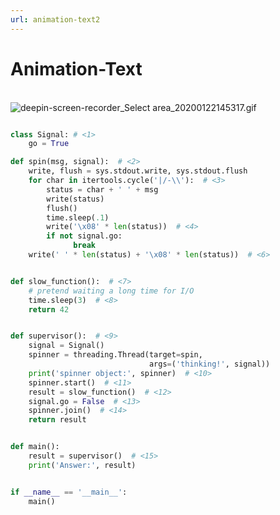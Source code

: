 ```yaml
---
url: animation-text2
---
```


# Animation-Text


<br />![deepin-screen-recorder_Select area_20200122145317.gif](https://cdn.nlark.com/yuque/0/2020/gif/691897/1579676009809-e8b52670-cc62-4097-899d-33c7c7cf34a4.gif#align=left&display=inline&height=200&name=deepin-screen-recorder_Select%20area_20200122145317.gif&originHeight=200&originWidth=200&size=24690&status=done&style=none&width=200)<br />

```python

class Signal: # <1>
    go = True

def spin(msg, signal):  # <2>
    write, flush = sys.stdout.write, sys.stdout.flush
    for char in itertools.cycle('|/-\\'):  # <3>
        status = char + ' ' + msg
        write(status)
        flush()
        time.sleep(.1)
        write('\x08' * len(status))  # <4>
        if not signal.go:
              break
    write(' ' * len(status) + '\x08' * len(status))  # <6>


def slow_function():  # <7>
    # pretend waiting a long time for I/O
    time.sleep(3)  # <8>
    return 42


def supervisor():  # <9>
    signal = Signal()
    spinner = threading.Thread(target=spin,
                               args=('thinking!', signal))
    print('spinner object:', spinner)  # <10>
    spinner.start()  # <11>
    result = slow_function()  # <12>
    signal.go = False  # <13>
    spinner.join()  # <14>
    return result


def main():
    result = supervisor()  # <15>
    print('Answer:', result)


if __name__ == '__main__':
    main()
```
